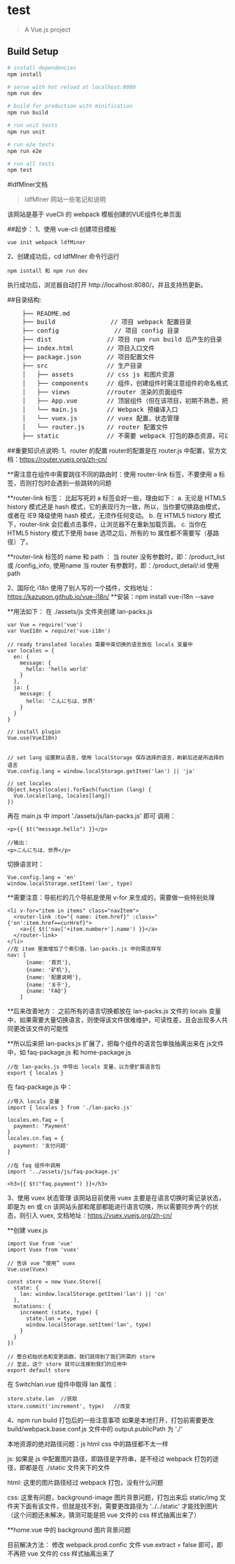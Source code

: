 # test

> A Vue.js project

## Build Setup

``` bash
# install dependencies
npm install

# serve with hot reload at localhost:8080
npm run dev

# build for production with minification
npm run build

# run unit tests
npm run unit

# run e2e tests
npm run e2e

# run all tests
npm test
```

#ldfMIner文档

> ldfMIner 网站一些笔记和说明

该网站是基于 vueCli 的 webpack 模板创建的VUE组件化单页面

##起步：
1、使用 vue-cli 创建项目模板
```
vue init webpack ldfMiner
```
2、创建成功后，cd ldfMIner 命令行运行 
```
npm isntall 和 npm run dev 
```
执行成功后，浏览器自动打开 http://localhost:8080/，并且支持热更新。

##目录结构:
<pre>
    ├── README.md 
    ├── build               // 项目 webpack 配置目录
    ├── config               // 项目 config 目录
    ├── dist               // 项目 npm run build 后产生的目录
    ├── index.html         // 项目入口文件
    ├── package.json       // 项目配置文件
    ├── src                // 生产目录
    │   ├── assets         // css js 和图片资源
    │   ├── components     // 组件，创建组件时需注意组件的命名格式
    │   ├── views          //router 渲染的页面组件
    │   ├── App.vue        // 顶层组件（但在该项目，初期不熟悉，把该顶层组件删除了，组件直接写在 index.html里面了，影响还未发现）
    │   └── main.js        // Webpack 预编译入口
    │   └── vuex.js        // vuex 配置，状态管理
    │   └── router.js      // router 配置文件
    ├── static             // 不需要 webpack 打包的静态资源，可以用来放置绝对路径的文件
</pre>

##重要知识点说明:
1、router 的配置
router的配置是在 router.js 中配置，官方文档：https://router.vuejs.org/zh-cn/

**需注意在组件中需要跳往不同的路由时：使用 router-link 标签，不要使用 a 标签，否则打包时会遇到一些跳转的问题

**router-link 标签：
<router-link> 比起写死的 a 标签会好一些，理由如下：
a. 无论是 HTML5 history 模式还是 hash 模式，它的表现行为一致，所以，当你要切换路由模式，或者在 IE9 降级使用 hash 模式，无须作任何变动。
b. 在 HTML5 history 模式下，router-link 会拦截点击事件，让浏览器不在重新加载页面。
c. 当你在 HTML5 history 模式下使用 base 选项之后，所有的 to 属性都不需要写（基路径）了。

**router-link 标签的 name 和 path ：
当 router 没有参数时，即：/product_list 或 /config_info, 使用name
当 router 有参数时，即：/product_detail/:id 使用 path

2、国际化 i18n
使用了别人写的一个插件，文档地址：https://kazupon.github.io/vue-i18n/
**安装：npm install vue-i18n --save

**用法如下：
在 ./assets/js 文件夹创建 lan-packs.js 
```
var Vue = require('vue')
var VueI18n = require('vue-i18n')

// ready translated locales 需要中英切换的语言放在 locals 变量中
var locales = {
  en: {
    message: {
      hello: 'hello world'
    }
  },
  ja: {
    message: {
      hello: 'こんにちは、世界'
    }
  }
}

// install plugin
Vue.use(VueI18n)


// set lang 设置默认语言，使用 localStorage 保存选择的语言，刷新后还是所选择的语言
Vue.config.lang = window.localStorage.getItem('lan') || 'ja'

// set locales
Object.keys(locales).forEach(function (lang) {
  Vue.locale(lang, locales[lang])
})
```

再在 main.js 中 import './assets/js/lan-packs.js' 即可
调用：
```
<p>{{ $t("message.hello") }}</p>

//输出：
<p>こんにちは、世界</p>
```
切换语言时：
```
Vue.config.lang = 'en'
window.localStorage.setItem('lan', type)
```

**需要注意：导航栏的几个导航是使用 v-for 来生成的，需要做一些特别处理
```
<li v-for="item in items" class="navItem">
  <router-link :to="{ name: item.href}" :class="{'on':item.href==curHref}">
    <a>{{ $t('nav['+item.number+'].name') }}</a>
  </router-link>
</li>
//在 item 里面增加了个索引值，lan-packs.js 中则需这样写
nav: [
      {name: '首页'},
      {name: '矿机'},
      {name: '配置说明'},
      {name: '关于'},
      {name: 'FAQ'}
    ]
```

**后来改善地方：
之前所有的语言切换都放在 lan-packs.js 文件的 locals 变量中，如果需要大量切换语言，则使得该文件很难维护，可读性差，且会出现多人共同更改该文件的可能性

**所以后来把 lan-packs.js 扩展了，把每个组件的语言包单独抽离出来在 js文件中，如 faq-package.js 和 home-package.js
```
//在 lan-packs.js 中导出 locals 变量，以方便扩展语言包
export { locales }
```

在 faq-package.js 中：
```
//导入 locals 变量
import { locales } from './lan-packs.js'

locales.en.faq = {
  payment: 'Payment'
}
locales.cn.faq = {
  payment: '支付问题'
}

//在 faq 组件中调用
import '../assets/js/faq-package.js'

<h3>{{ $t("faq.payment") }}</h3>
```

3、使用 vuex 状态管理
该网站目前使用 vuex 主要是在语言切换时需记录状态，即是为 en 或 cn
该网站头部和尾部都能进行语言切换，所以需要同步两个的状态，则引入 vuex, 文档地址：https://vuex.vuejs.org/zh-cn/

**创建 vuex.js 
```
import Vue from 'vue'
import Vuex from 'vuex'

// 告诉 vue “使用” vuex
Vue.use(Vuex)

const store = new Vuex.Store({
  state: {
    lan: window.localStorage.getItem('lan') || 'cn'
  },
  mutations: {
    increment (state, type) {
      state.lan = type
      window.localStorage.setItem('lan', type)
    }
  }
})

// 整合初始状态和变更函数，我们就得到了我们所需的 store
// 至此，这个 store 就可以连接到我们的应用中
export default store

```

在 Switchlan.vue 组件中取得 lan 属性：
```
store.state.lan  //获取
store.commit('increment', type)   //改变
```

4、npm run build 打包后的一些注意事项
如果是本地打开，打包前需要更改 build/webpack.base.conf.js 文件中的 output.publicPath 为 './'

本地资源的绝对路径问题：js html css 中的路径都不太一样

js: 如果是 js 中配置图片路径，即路径是字符串，是不经过 webpack 打包的途径，即都是在 ./static 文件夹下的文件

html: 这里的图片路径经过 webpack 打包，没有什么问题

css: 这里有问题，background-image 图片背景问题，打包出来后 static/img 文件夹下面有该文件，但就是找不到，需要更改路径为 '../../static' 才能找到图片（这个问题还未解决，猜测可能是把 vue 文件的 css 样式抽离出来了）

**home.vue 中的 background 图片背景问题

目前解决方法：
修改 webpack.prod.confic 文件 vue.extract = false 即可，即不再把 vue 文件的 css 样式抽离出来了

